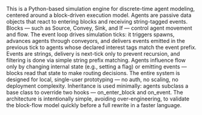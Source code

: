 This is a Python-based simulation engine for discrete-time agent modeling, centered around a block-driven execution model.
Agents are passive data objects that react to entering blocks and receiving string-tagged events.
Blocks — such as Source, Convey, Sink, and If — control agent movement and flow.
The event loop drives simulation ticks: it triggers spawns, advances agents through conveyors, and delivers events emitted in the previous tick to agents whose declared interest tags match the event prefix.
Events are strings, delivery is next-tick only to prevent recursion, and filtering is done via simple string prefix matching.
Agents influence flow only by changing internal state (e.g., setting a flag) or emitting events — blocks read that state to make routing decisions.
The entire system is designed for local, single-user prototyping — no auth, no scaling, no deployment complexity. Inheritance is used minimally: agents subclass a base class to override two hooks — on_enter_block and on_event. The architecture is intentionally simple, avoiding over-engineering, to validate the block-flow model quickly before a full rewrite in a faster language.
